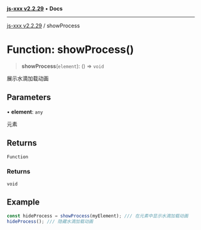 [**js-xxx v2.2.29**](../README.md) • **Docs**

***

[js-xxx v2.2.29](../README.md) / showProcess

# Function: showProcess()

> **showProcess**(`element`): () => `void`

展示水滴加载动画

## Parameters

• **element**: `any`

元素

## Returns

`Function`

### Returns

`void`

## Example

```ts
const hideProcess = showProcess(myElement); /// 在元素中显示水滴加载动画
hideProcess(); /// 隐藏水滴加载动画
```
